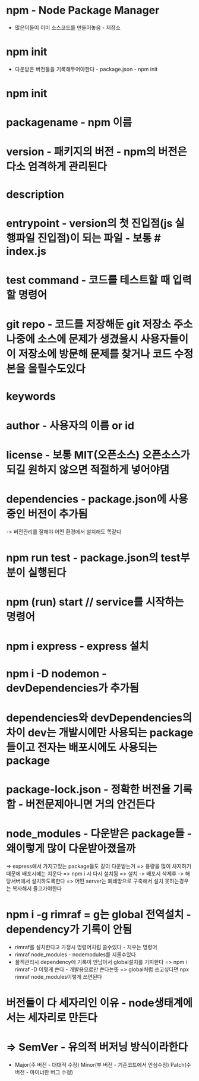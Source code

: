 # npm - Node Package Manager

- 많은이들이 이미 소스코드를 만들어놓음 - 저장소

# npm init

- 다운받은 버전들을 기록해두어야한다 - package.json - npm init

# npm init

# packagename - npm 이름

# version - 패키지의 버전 - npm의 버전은 다소 엄격하게 관리된다

# description

# entrypoint - version의 첫 진입점(js 실행파일 진입점)이 되는 파일 - 보통 # index.js

# test command - 코드를 테스트할 때 입력할 명령어

# git repo - 코드를 저장해둔 git 저장소 주소 나중에 소스에 문제가 생겼을시 사용자들이 이 저장소에 방문해 문제를 찾거나 코드 수정본을 올릴수도있다

# keywords

# author - 사용자의 이름 or id

# license - 보통 MIT(오픈소스) 오픈소스가 되길 원하지 않으면 적절하게 넣어야댐

# dependencies - package.json에 사용중인 버전이 추가됨

-> 버전관리를 잘해야 어떤 환경에서 설치해도 똑같다

# npm run test - package.json의 test부분이 실행된다

# npm (run) start // service를 시작하는 명령어

# npm i express - express 설치

# npm i -D nodemon - devDependencies가 추가됨

# dependencies와 devDependencies의 차이 dev는 개발시에만 사용되는 package들이고 전자는 배포시에도 사용되는 package

# package-lock.json - 정확한 버전을 기록함 - 버전문제아니면 거의 안건든다

# node_modules - 다운받은 package들 - 왜이렇게 많이 다운받아졌을까

=> express에서 가지고있는 package들도 같이 다운받는거
=> 용량을 많이 차지하기때문에 배포시에는 지운다
=> npm i 시 다시 설치됨
=> 설치 -> 배포시 삭제후 -> 해당서버에서 설치하도록한다
=> 어떤 server는 폐쇄망으로 구축해서 설치 못하는경우는 복사해서 들고가야한다

# npm i -g rimraf = g는 global 전역설치 - dependency가 기록이 안됨

- rimraf를 설치한다고 가정시 명령어처럼 쓸수있다 - 지우는 명령어
- rimraf node_modules - nodemodules를 지울수있다
- 플젝관리시 dependency에 기록이 안남아서 global설치를 기피한다
  => npm i rimraf -D 이렇게 쓴다 - 개발용으로만 쓴다는뜻
  => global처럼 쓰고싶다면 npx rimraf node_modules이렇게 쓰면된다

# 버전들이 다 세자리인 이유 - node생태계에서는 세자리로 만든다

# => SemVer - 유의적 버저닝 방식이라한다

- Major(주 버전 - 대대적 수정) Minor(부 버전 - 기존코드에서 안심수정) Patch(수 버전 - 마이너한 버그 수정)
